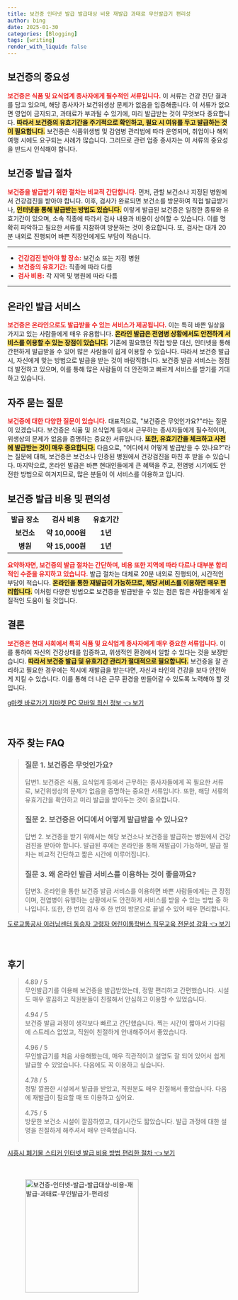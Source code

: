 ```yaml
---
title: 보건증 인터넷 발급 발급대상 비용 재발급 과태료 무인발급기 편리성
author: bing
date: 2025-01-30
categories: [Blogging]
tags: [writing]
render_with_liquid: false
---
```



<h2 id='보건증의 중요성'>보건증의 중요성</h2>

<p><b><span style="color: #ee2323;">보건증은 식품 및 요식업계 종사자에게 필수적인 서류입니다.</span></b> 이 서류는 건강 진단 결과를 담고 있으며, 해당 종사자가 보건위생상 문제가 없음을 입증해줍니다. 이 서류가 없으면 영업이 금지되고, 과태료가 부과될 수 있기에, 미리 발급받는 것이 무엇보다 중요합니다. <b><span style="background-color: #ffe066;">따라서 보건증의 유효기간을 주기적으로 확인하고, 필요 시 여유를 두고 발급하는 것이 필요합니다.</span></b> 보건증은 식품위생법 및 감염병 관리법에 따라 운영되며, 취업이나 해외여행 시에도 요구되는 사례가 많습니다. 그러므로 관련 업종 종사자는 이 서류의 중요성을 반드시 인식해야 합니다.</p>

<h2 id='보건증 발급 절차'>보건증 발급 절차</h2>

<p><b><span style="color: #ee2323;">보건증을 발급받기 위한 절차는 비교적 간단합니다.</span></b> 먼저, 관할 보건소나 지정된 병원에서 건강검진을 받아야 합니다. 이후, 검사가 완료되면 보건소를 방문하여 직접 발급받거나, <b><span style="background-color: #ffe066;">인터넷을 통해 발급받는 방법도 있습니다.</span></b> 이렇게 발급된 보건증은 일정한 종류와 유효기간이 있으며, 소속 직종에 따라서 검사 내용과 비용이 상이할 수 있습니다. 이를 명확히 파악하고 필요한 서류를 지참하여 방문하는 것이 중요합니다. 또, 검사는 대개 20분 내외로 진행되어 바쁜 직장인에게도 부담이 적습니다.</p>

<hr />

<ul>
    <li><b><span style="color: #ee2323;">건강검진 받아야 할 장소:</span></b> 보건소 또는 지정 병원</li>
    <li><b><span style="color: #ee2323;">보건증의 유효기간:</span></b> 직종에 따라 다름</li>
    <li><b><span style="color: #ee2323;">검사 비용:</span></b> 각 지역 및 병원에 따라 다름</li>
</ul>

<hr />

<h2 id='온라인 발급 서비스'>온라인 발급 서비스</h2>

<p><b><span style="color: #ee2323;">보건증은 온라인으로도 발급받을 수 있는 서비스가 제공됩니다.</span></b> 이는 특히 바쁜 일상을 가지고 있는 사람들에게 매우 유용합니다. <b><span style="background-color: #ffe066;">온라인 발급은 전염병 상황에서도 안전하게 서비스를 이용할 수 있는 장점이 있습니다.</span></b> 기존에 필요했던 직접 방문 대신, 인터넷을 통해 간편하게 발급받을 수 있어 많은 사람들이 쉽게 이용할 수 있습니다. 따라서 보건증 발급시, 자신에게 맞는 방법으로 발급을 받는 것이 바람직합니다. 보건증 발급 서비스는 점점 더 발전하고 있으며, 이를 통해 많은 사람들이 더 안전하고 빠르게 서비스를 받기를 기대하고 있습니다.</p>

<h2 id='자주 묻는 질문'>자주 묻는 질문</h2>

<p><b><span style="color: #ee2323;">보건증에 대한 다양한 질문이 있습니다.</span></b> 대표적으로, "보건증은 무엇인가요?"라는 질문이 있겠습니다. 보건증은 식품 및 요식업계 등에서 근무하는 종사자들에게 필수적이며, 위생상의 문제가 없음을 증명하는 중요한 서류입니다. <b><span style="background-color: #ffe066;">또한, 유효기간을 체크하고 사전에 발급받는 것이 매우 중요합니다.</span></b> 다음으로, "어디에서 어떻게 발급받을 수 있나요?"라는 질문에 대해, 보건증은 보건소나 인증된 병원에서 건강검진을 마친 후 받을 수 있습니다. 마지막으로, 온라인 발급은 바쁜 현대인들에게 큰 혜택을 주고, 전염병 시기에도 안전한 방법으로 여겨지므로, 많은 분들이 이 서비스를 이용하고 입니다.</p>

<h2 id='보건증 발급 비용 및 편의성'>보건증 발급 비용 및 편의성</h2>

<table>
    <tr>
        <td style="text-align: center; height: 17px;"><b>발급 장소</b></td>
        <td style="text-align: center; height: 17px;"><b>검사 비용</b></td>
        <td style="text-align: center; height: 17px;"><b>유효기간</b></td>
    </tr>
    <tr>
        <td style="text-align: center; height: 17px;"><b>보건소</b></td>
        <td style="text-align: center; height: 17px;"><b>약 10,000원</b></td>
        <td style="text-align: center; height: 17px;"><b>1년</b></td>
    </tr>
    <tr>
        <td style="text-align: center; height: 17px;"><b>병원</b></td>
        <td style="text-align: center; height: 17px;"><b>약 15,000원</b></td>
        <td style="text-align: center; height: 17px;"><b>1년</b></td>
    </tr>
</table>

<p><b><span style="color: #ee2323;">요약하자면, 보건증의 발급 절차는 간단하며, 비용 또한 지역에 따라 다르나 대부분 합리적인 수준을 유지하고 있습니다.</span></b> 발급 절차는 대체로 20분 내외로 진행되어, 시간적인 부담이 적습니다. <b><span style="background-color: #ffe066;">온라인을 통한 재발급이 가능하므로, 해당 서비스를 이용하면 매우 편리합니다.</span></b> 이처럼 다양한 방법으로 보건증을 발급받을 수 있는 점은 많은 사람들에게 실질적인 도움이 될 것입니다.</p>

<h2 id='결론'>결론</h2>

<p><b><span style="color: #ee2323;">보건증은 현대 사회에서 특히 식품 및 요식업계 종사자에게 매우 중요한 서류입니다.</span></b> 이를 통하여 자신의 건강상태를 입증하고, 위생적인 환경에서 일할 수 있다는 것을 보장받습니다. <b><span style="background-color: #ffe066;">따라서 보건증 발급 및 유효기간 관리가 절대적으로 필요합니다.</span></b> 보건증을 잘 관리하고 필요한 경우에는 적시에 재발급을 받는다면, 자신과 타인의 건강을 보다 안전하게 지킬 수 있습니다. 이를 통해 더 나은 근무 환경을 만들어갈 수 있도록 노력해야 할 것입니다. </p>


<p><a class="click-button" title="g마켓 바로가기 지마켓 PC 모바일 최신 정보" href="https://yellowplanner.github.io/posts/g%EB%A7%88%EC%BC%93-%EB%B0%94%EB%A1%9C%EA%B0%80%EA%B8%B0-%EC%A7%80%EB%A7%88%EC%BC%93-PC-%EB%AA%A8%EB%B0%94%EC%9D%BC-%EC%B5%9C%EC%8B%A0-%EC%A0%95%EB%B3%B4/" rel="dofollow">g마켓 바로가기 지마켓 PC 모바일 최신 정보 👈 보기</a></p><br>
<h2 id='자주_찾는_FAQ'>자주 찾는 FAQ</h2>
<div itemscope="" itemtype="https://schema.org/FAQPage"> 
<blockquote> 
<div itemscope="" itemprop="mainEntity" itemtype="https://schema.org/Question"> 
<h3 itemprop="name">질문 1. 보건증은 무엇인가요?</h3> 
<div itemscope="" itemprop="acceptedAnswer" itemtype="https://schema.org/Answer"> 
<span itemprop="text"> 
<p>답변1. 보건증은 식품, 요식업계 등에서 근무하는 종사자들에게 꼭 필요한 서류로, 보건위생상의 문제가 없음을 증명하는 중요한 서류입니다. 또한, 해당 서류의 유효기간을 확인하고 미리 발급을 받아두는 것이 중요합니다.</p> 
</span> 
</div> 
</div> 

<div itemscope="" itemprop="mainEntity" itemtype="https://schema.org/Question"> 
<h3 itemprop="name">질문 2. 보건증은 어디에서 어떻게 발급받을 수 있나요?</h3> 
<div itemscope="" itemprop="acceptedAnswer" itemtype="https://schema.org/Answer"> 
<span itemprop="text"> 
<p>답변 2. 보건증을 받기 위해서는 해당 보건소나 보건증을 발급하는 병원에서 건강검진을 받아야 합니다. 발급된 후에는 온라인을 통해 재발급이 가능하며, 발급 절차는 비교적 간단하고 짧은 시간에 이루어집니다.</p> 
</span> 
</div> 
</div> 

<div itemscope="" itemprop="mainEntity" itemtype="https://schema.org/Question"> 
<h3 itemprop="name">질문 3. 왜 온라인 발급 서비스를 이용하는 것이 좋을까요?</h3> 
<div itemscope="" itemprop="acceptedAnswer" itemtype="https://schema.org/Answer"> 
<span itemprop="text"> 
<p>답변3. 온라인을 통한 보건증 발급 서비스를 이용하면 바쁜 사람들에게는 큰 장점이며, 전염병이 유행하는 상황에서도 안전하게 서비스를 받을 수 있는 방법 중 하나입니다. 또한, 한 번의 검사 후 한 번의 방문으로 끝낼 수 있어 매우 편리합니다.</p> 
</span> 
</div> 
</div> 
</blockquote> 
</div>
<p><a class="click-button" title="도로교통공사 이러닝센터 동승자 고령자 어린이통학버스 직무교육 전문성 강화" href="https://yellowplanner.github.io/posts/%EB%8F%84%EB%A1%9C%EA%B5%90%ED%86%B5%EA%B3%B5%EC%82%AC-%EC%9D%B4%EB%9F%AC%EB%8B%9D%EC%84%BC%ED%84%B0-%EB%8F%99%EC%8A%B9%EC%9E%90-%EA%B3%A0%EB%A0%B9%EC%9E%90-%EC%96%B4%EB%A6%B0%EC%9D%B4%ED%86%B5%ED%95%99%EB%B2%84%EC%8A%A4-%EC%A7%81%EB%AC%B4%EA%B5%90%EC%9C%A1-%EC%A0%84%EB%AC%B8%EC%84%B1-%EA%B0%95%ED%99%94/" rel="dofollow">도로교통공사 이러닝센터 동승자 고령자 어린이통학버스 직무교육 전문성 강화 👈 보기</a></p><br>
<h2 id='후기'>후기</h2>
<div itemscope itemtype="https://schema.org/Product">
  <blockquote>
  <div itemprop="review" itemscope itemtype="https://schema.org/Review">
      <div itemprop="reviewRating" itemscope itemtype="https://schema.org/Rating"> <span itemprop="ratingValue">4.89</span> / <span itemprop="bestRating">5</span> </div>
      <span itemprop="reviewBody">무인발급기를 이용해 보건증을 발급받았는데, 정말 편리하고 간편했습니다. 시설도 매우 깔끔하고 직원분들이 친절해서 안심하고 이용할 수 있었습니다.</span>
  </div>
  <br>
  <div itemprop="review" itemscope itemtype="https://schema.org/Review">
      <div itemprop="reviewRating" itemscope itemtype="https://schema.org/Rating"> <span itemprop="ratingValue">4.94</span> / <span itemprop="bestRating">5</span> </div>
      <span itemprop="reviewBody">보건증 발급 과정이 생각보다 빠르고 간단했습니다. 찍는 시간이 짧아서 기다림에 스트레스 없었고, 직원이 친절하게 안내해주어서 좋았습니다.</span>
  </div>
  <br>
  <div itemprop="review" itemscope itemtype="https://schema.org/Review">
      <div itemprop="reviewRating" itemscope itemtype="https://schema.org/Rating"> <span itemprop="ratingValue">4.96</span> / <span itemprop="bestRating">5</span> </div>
      <span itemprop="reviewBody">무인발급기를 처음 사용해봤는데, 매우 직관적이고 설명도 잘 되어 있어서 쉽게 발급할 수 있었습니다. 다음에도 꼭 이용하고 싶습니다.</span>
  </div>
  <br>
  <div itemprop="review" itemscope itemtype="https://schema.org/Review">
      <div itemprop="reviewRating" itemscope itemtype="https://schema.org/Rating"> <span itemprop="ratingValue">4.78</span> / <span itemprop="bestRating">5</span> </div>
      <span itemprop="reviewBody">정말 깔끔한 시설에서 발급을 받았고, 직원분도 매우 친절해서 좋았습니다. 다음에 재발급이 필요할 때 또 이용하고 싶어요.</span>
  </div>
  <br>
  <div itemprop="review" itemscope itemtype="https://schema.org/Review">
      <div itemprop="reviewRating" itemscope itemtype="https://schema.org/Rating"> <span itemprop="ratingValue">4.75</span> / <span itemprop="bestRating">5</span> </div>
      <span itemprop="reviewBody">방문한 보건소 시설이 깔끔하였고, 대기시간도 짧았습니다. 발급 과정에 대한 설명을 친절하게 해주셔서 매우 만족했습니다.</span>
  </div>
  <br>
  </blockquote>
</div>
<p><a class="click-button" title="시흥시 폐기물 스티커 인터넷 발급 비용 방법 편리한 절차" href="https://yellowplanner.github.io/posts/%EC%8B%9C%ED%9D%A5%EC%8B%9C-%ED%8F%90%EA%B8%B0%EB%AC%BC-%EC%8A%A4%ED%8B%B0%EC%BB%A4-%EC%9D%B8%ED%84%B0%EB%84%B7-%EB%B0%9C%EA%B8%89-%EB%B9%84%EC%9A%A9-%EB%B0%A9%EB%B2%95-%ED%8E%B8%EB%A6%AC%ED%95%9C-%EC%A0%88%EC%B0%A8/" rel="dofollow">시흥시 폐기물 스티커 인터넷 발급 비용 방법 편리한 절차 👈 보기</a></p><br>
<figure class="image"><img src="https://yellowplanner.github.io/assets/img/thumbnail/보건증-인터넷-발급-발급대상-비용-재발급-과태료-무인발급기-편리성.webp" alt="보건증-인터넷-발급-발급대상-비용-재발급-과태료-무인발급기-편리성" width="256" height="256"></figure>
